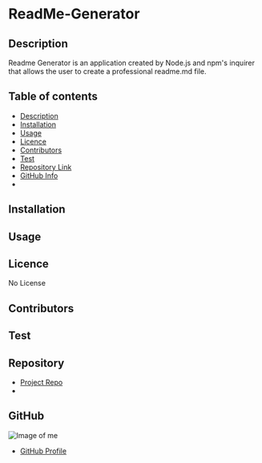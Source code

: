 
# **ReadMe-Generator**


## Description 
Readme Generator is an application created by Node.js and npm's inquirer that allows the user to create a professional readme.md file.

## Table of contents
- [Description](#Description)
- [Installation](#Installation)
- [Usage](#Usage)
- [Licence](#Licence)
- [Contributors](#Contributors)
- [Test](#Test)
- [Repository Link](#Repository)
- [GitHub Info](#GitHub) 
- 
## Installation

        
## Usage


## Licence
No License

## Contributors


## Test


## Repository
- [Project Repo](link)
- 
## GitHub
![Image of me](https://avatars.githubusercontent.com/u/80090287?v=4)
- [GitHub Profile](https://github.com/jhwang2525)

